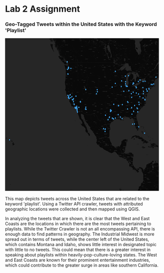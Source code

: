 # Lab 2 Assignment


### Geo-Tagged Tweets within the United States with the Keyword 'Playlist'

<img src="img/tweets_map.png" width="800" height="500">

This map depicts tweets across the United States that are related to the keyword 'playlist'. Using a Twitter API crawler, tweets with attributed geographic locations were collected and then mapped using QGIS. 

In analyzing the tweets that are shown, it is clear that the West and East Coasts are the locations in which there are the most tweets pertaining to playlists. While the Twitter Crawler is not an all encompassing API, there is enough data to find patterns in geography. The Industrial Midwest is more spread out in terms of tweets, while the center left of the United States, which contains Montana and Idaho, shows little interest in designated topic with little to no tweets. This could mean that there is a greater interest in speaking about playlists within heavily-pop-culture-loving states. The West and East Coasts are known for their prominent entertainment industries, which could contribute to the greater surge in areas like southern California.
